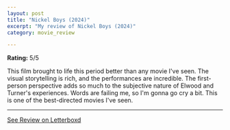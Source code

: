 ```yaml
---
layout: post
title: "Nickel Boys (2024)"
excerpt: "My review of Nickel Boys (2024)"
category: movie_review

---
```


**Rating:** 5/5

This film brought to life this period better than any movie I've seen. The visual storytelling is rich, and the performances are incredible. The first-person perspective adds so much to the subjective nature of Elwood and Turner's experiences. Words are failing me, so I'm gonna go cry a bit. This is one of the best-directed movies I've seen.

<hr>

[See Review on Letterboxd](https://boxd.it/94a4Td)
